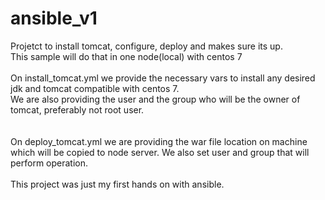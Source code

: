 # ansible_v1
Projetct to install tomcat, configure, deploy and makes sure its up. 
<br>This sample will do that in one node(local) with centos 7
<br>
<br>On install_tomcat.yml we provide the necessary vars to install any desired jdk and tomcat compatible with centos 7.
<br>We are also providing the user and the group who will be the owner of tomcat, preferably not root user.
<br>
<br>
<br> On deploy_tomcat.yml we are providing the war file location on machine which will be copied to node server. We also set user and group that will perform operation.
<br>
<br> This project was just my first hands on with ansible.
